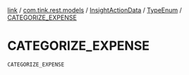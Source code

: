 [link](../../../index.md) / [com.tink.rest.models](../../index.md) / [InsightActionData](../index.md) / [TypeEnum](index.md) / [CATEGORIZE_EXPENSE](./-c-a-t-e-g-o-r-i-z-e_-e-x-p-e-n-s-e.md)

# CATEGORIZE_EXPENSE

`CATEGORIZE_EXPENSE`